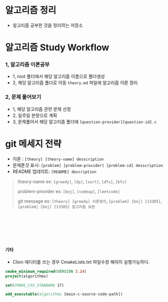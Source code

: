 # 알고리즘 정리
- 알고리즘 공부한 것을 정리하는 저장소

# 알고리즘 Study Workflow
### 1, 알고리즘 이론공부
- 1, root 폴더에서 해당 알고리즘 이름으로 폴더생성
- 2, 해당 알고리즘 폴더로 이동 `theory.md` 파일에 알고리즘 이론 정리
### 2, 문제 풀어보기
- 1, 해당 알고리즘 관련 문제 선정
- 2, 일주일 분량으로 계획
- 3, 문제풀어서 해당 알고리즘 폴더에 `[question-provider][question-id].c`





# git 메세지 전략
- 이론 : `[theory] [theory-name] desscription`
- 문제푼것 표시: `[problem] [problem-provider] [problem-id] desscription`
- README 업데이트: `[README] description`

> theory-name ex: `[greedy]`, `[dp]`, `[sort]`, `[dfs]`, `[bfs]`
>
> problem-provider ex: `[boj]`, `[codeup]`, `[leetcode]`
>
> git message ex: `[theory] [greedy] 이론정리`, `[problem] [boj] [13305]`, `[problem] [boj] [13305] 알고리즘 보완`

<br>
<br>
<br>
<br>
<br>


#### 기타
- Clion 에디터를 쓰는 경우 CmakeLists.txt 파일수정 해야지 실행가능하다.
```cmake
cmake_minimum_required(VERSION 3.24)
project(algorithms)

set(CMAKE_CXX_STANDARD 17)

add_executable(algorithms [main-c-source-code-path])
```